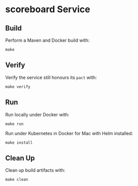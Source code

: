 # scoreboard Service

## Build

Perform a Maven and Docker build with:
```
make
```

## Verify

Verify the service still honours its `pact` with:
```
make verify
```

## Run

Run locally under Docker with:
```
make run
```

Run under Kubernetes in Docker for Mac with Helm installed:
```
make install
```

## Clean Up

Clean up build artifacts with:
```
make clean
```


